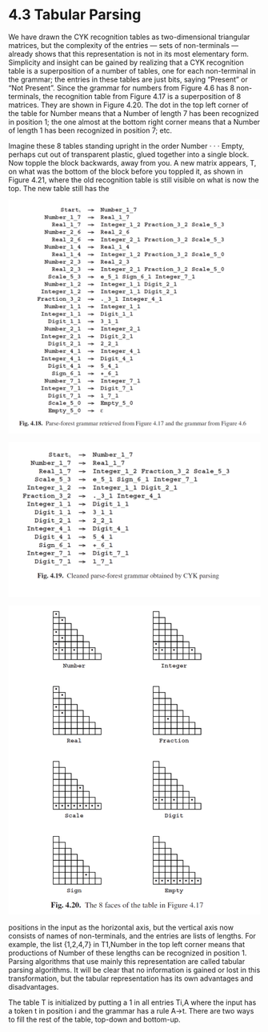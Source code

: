 # 4.3 Tabular Parsing

We have drawn the CYK recognition tables as two-dimensional triangular matrices, but the complexity of the entries — sets of non-terminals — already shows that this representation is not in its most elementary form. Simplicity and insight can be gained by realizing that a CYK recognition table is a superposition of a number of tables, one for each non-terminal in the grammar; the entries in these tables are just bits, saying “Present” or “Not Present”. Since the grammar for numbers from Figure 4.6 has 8 non-terminals, the recognition table from Figure 4.17 is a superposition of 8 matrices. They are shown in Figure 4.20. The dot in the top left corner of the table for Number means that a Number of length 7 has been recognized in position 1; the one almost at the bottom right corner means that a Number of length 1 has been recognized in position 7; etc.

Imagine these 8 tables standing upright in the order Number · · · Empty, perhaps cut out of transparent plastic, glued together into a single block. Now topple the block backwards, away from you. A new matrix appears, T, on what was the bottom of the block before you toppled it, as shown in Figure 4.21, where the old recognition table is still visible on what is now the top. The new table still has the

![图1](../../img/4.3_1-Fig.4.18.png)

![图2](../../img/4.3_2-Fig.4.19.png)

![图3](../../img/4.3_3-Fig.4.20.png)

positions in the input as the horizontal axis, but the vertical axis now consists of names of non-terminals, and the entries are lists of lengths. For example, the list {1,2,4,7} in T1,Number in the top left corner means that productions of Number of these lengths can be recognized in position 1. Parsing algorithms that use mainly this representation are called tabular parsing algorithms. It will be clear that no information is gained or lost in this transformation, but the tabular representation has its own advantages and disadvantages.

The table T is initialized by putting a 1 in all entries Ti,A where the input has a token t in position i and the grammar has a rule A→t. There are two ways to fill the rest of the table, top-down and bottom-up.